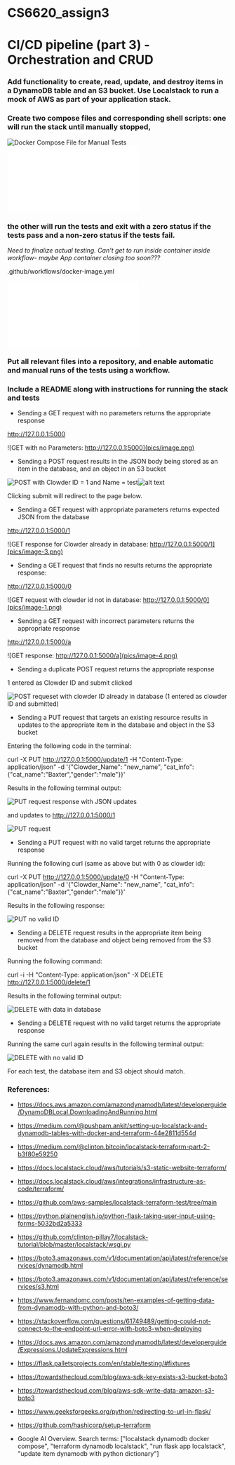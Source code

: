 # CS6620_assign3
# CI/CD pipeline (part 3) - Orchestration and CRUD

### Add functionality to create, read, update, and destroy items in a DynamoDB table and an S3 bucket. Use Localstack to run a mock of AWS as part of your application stack. 

### Create two compose files and corresponding shell scripts: one will run the stack until manually stopped, 

![Docker Compose File for Manual Tests](docker-compose.yml)
![Shell Script to Run Localstack and Flask app](run_assign_3.sh)

### the other will run the tests and exit with a zero status if the tests pass and a non-zero status if the tests fail. 

*Need to finalize actual testing. Can't get to run inside container inside workflow- maybe App container closing too soon???*

.github/workflows/docker-image.yml


![Test Code](test_assign_3.py)


### Put all relevant files into a repository, and enable automatic and manual runs of the tests using a workflow. 

### Include a README along with instructions for running the stack and tests

- Sending a GET request with no parameters returns the appropriate response

http://127.0.0.1:5000

![GET with no Parameters: http://127.0.0.1:5000](pics/image.png)

- Sending a POST request results in the JSON body being stored as an item in the database, and an object in an S3 bucket

![POST with Clowder ID = 1 and Name = test](pics/image-5.png)![alt text](image.png)

Clicking submit will redirect to the page below.

- Sending a GET request with appropriate parameters returns expected JSON from the database

http://127.0.0.1:5000/1

![GET response for Clowder already in database: http://127.0.0.1:5000/1](pics/image-3.png)

- Sending a GET request that finds no results returns the appropriate response:

http://127.0.0.1:5000/0

![GET request with clowder id not in database: http://127.0.0.1:5000/0](pics/image-1.png)

- Sending a GET request with incorrect parameters returns the appropriate response

http://127.0.0.1:5000/a

![GET response: http://127.0.0.1:5000/a](pics/image-4.png)

- Sending a duplicate POST request returns the appropriate response

1 entered as Clowder ID and submit clicked

![POST requeset with clowder ID already in database (1 entered as clowder ID and submitted)](pics/image-2.png)

- Sending a PUT request that targets an existing resource results in updates to the appropriate item in the database and object in the S3 bucket

Entering the following code in the terminal: 

curl -X PUT http://127.0.0.1:5000/update/1  -H "Content-Type: application/json" -d '{"Clowder_Name": "new_name", "cat_info":{"cat_name":"Baxter","gender":"male"}}'

Results in the following terminal output:

![PUT request response with JSON updates](pics/image-6.png)

and updates to http://127.0.0.1:5000/1

![PUT request](pics/image-7.png)

- Sending a PUT request with no valid target returns the appropriate response

Running the following curl (same as above but with 0 as clowder id): 

curl -X PUT http://127.0.0.1:5000/update/0  -H "Content-Type: application/json" -d '{"Clowder_Name": "new_name",
 "cat_info":{"cat_name":"Baxter","gender":"male"}}'

Results in the following response:

![PUT no valid ID](pics/image-8.png)
- Sending a DELETE request results in the appropriate item being removed from the database and object being removed from the S3 bucket

Running the following command:

curl -i -H "Content-Type: application/json" -X DELETE http://127.0.0.1:5000/delete/1

Results in the following terminal output:

![DELETE with data in database](pics/image-9.png)

- Sending a DELETE request with no valid target returns the appropriate response

Running the same curl again results in the following terminal output:

![DELETE with no valid ID](pics/image-10.png)

For each test, the database item and S3 object should match.

### References:
- https://docs.aws.amazon.com/amazondynamodb/latest/developerguide/DynamoDBLocal.DownloadingAndRunning.html

- https://medium.com/@pushpam.ankit/setting-up-localstack-and-dynamodb-tables-with-docker-and-terraform-44e2811d554d

- https://medium.com/@clinton.bitcoin/localstack-terraform-part-2-b3f80e59250 

- https://docs.localstack.cloud/aws/tutorials/s3-static-website-terraform/

- https://docs.localstack.cloud/aws/integrations/infrastructure-as-code/terraform/

- https://github.com/aws-samples/localstack-terraform-test/tree/main

- https://python.plainenglish.io/python-flask-taking-user-input-using-forms-5032bd2a5333

- https://github.com/clinton-pillay7/localstack-tutorial/blob/master/localstack/wsgi.py

- https://boto3.amazonaws.com/v1/documentation/api/latest/reference/services/dynamodb.html

- https://boto3.amazonaws.com/v1/documentation/api/latest/reference/services/s3.html

- https://www.fernandomc.com/posts/ten-examples-of-getting-data-from-dynamodb-with-python-and-boto3/

- https://stackoverflow.com/questions/61749489/getting-could-not-connect-to-the-endpoint-url-error-with-boto3-when-deploying

- https://docs.aws.amazon.com/amazondynamodb/latest/developerguide/Expressions.UpdateExpressions.html

- https://flask.palletsprojects.com/en/stable/testing/#fixtures

- https://towardsthecloud.com/blog/aws-sdk-key-exists-s3-bucket-boto3

- https://towardsthecloud.com/blog/aws-sdk-write-data-amazon-s3-boto3

- https://www.geeksforgeeks.org/python/redirecting-to-url-in-flask/

- https://github.com/hashicorp/setup-terraform


- Google AI Overview. Search terms: ["localstack dynamodb docker compose", "terraform dynamodb localstack", "run flask app localstack", "update item dynamodb with python dictionary"]